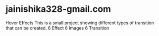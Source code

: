 # jainishika328-gmail.com
Hover Effects
This is a small project showing different types of transition that can be created.
6 Effect
6 Images
6 Transition
